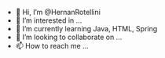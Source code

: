 - 👋 Hi, I’m @HernanRotellini
- 👀 I’m interested in ...
- 🌱 I’m currently learning Java, HTML, Spring
- 💞️ I’m looking to collaborate on ...
- 📫 How to reach me ...

<!---
HernanRotellini/HernanRotellini is a ✨ special ✨ repository because its `README.md` (this file) appears on your GitHub profile.
You can click the Preview link to take a look at your changes.
--->
